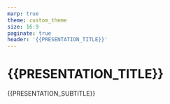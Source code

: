 ```yaml
---
marp: true
theme: custom_theme
size: 16:9
paginate: true
header: '{{PRESENTATION_TITLE}}'
---
```


# {{PRESENTATION_TITLE}}

{{PRESENTATION_SUBTITLE}}

<!-- _class: lead -->

